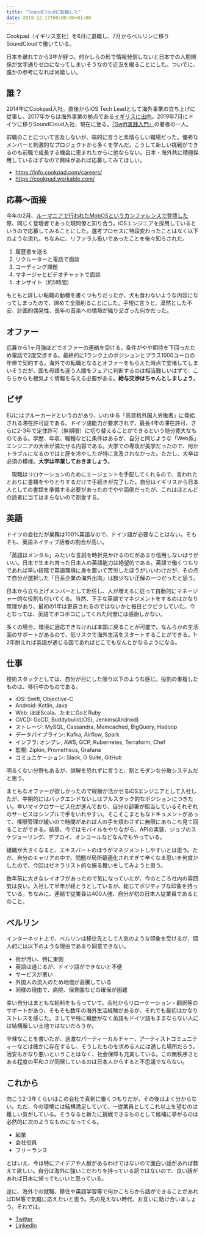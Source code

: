```yaml
---
title: "SoundCloudに転職した"
date: 2019-12-17T00:00:00+01:00
---
```


Cookpad（イギリス支社）を6月に退職し、7月からベルリンに移りSoundCloudで働いている。

日本を離れてから3年が経つ。何かしらの形で情報発信しないと日本での人間関係が文字通りゼロになってしまいそうなので近況を綴ることにした。ついでに、誰かの参考になれば尚嬉しい。

## 誰？

2014年にCookpad入社。直後からiOS Tech Leadとして海外事業の立ち上げに従事し、2017年からは海外事業の拠点である[イギリスに出向](https://medium.com/@yuseinishiyama/%E3%82%A4%E3%82%AE%E3%83%AA%E3%82%B9%E3%81%A7%E5%83%8D%E3%81%8F-d40e35b6de56)。2019年7月にドイツに移りSoundCloud入社、現在に至る。[『Swift実践入門』](https://www.amazon.co.jp/dp/477419414X)の著者の一人。

前職のことについて言及しないが、端的に言うと素晴らしい職場だった。優秀なメンバーと刺激的なプロジェクトから多くを学んだ。こうして新しい挑戦ができるのも前職で成長する機会に恵まれたからに他ならない。日本・海外共に積極採用しているはずなので興味があれば応募してみてほしい。

- https://info.cookpad.com/careers/
- https://cookpad.workable.com/

## 応募〜面接

今年の2月、[ルーマニアで行われたMobOSというカンファレンスで登壇した](https://romobos.com/blog/yusei-nishiyama-on-continuous-mobile-app-delivery)際、同じく登壇者であった現同僚と知り合う。iOSエンジニアを採用しているというので応募してみることにした。選考プロセスに特段変わったことはなく以下のような流れ。ちなみに、リファラル扱いであったことを後々知らされた。

1. 履歴書を送る
2. リクルーターと電話で面談
3. コーディング課題
4. マネージャとビデオチャットで面談
5. オンサイト（約5時間）

もともと詳しい転職の動機を書くつもりだったが、犬も食わないような内容になってしまったので、諦めて全部削ることにした。手短に言うと、漠然とした不安、計画的偶発性、長年の音楽への情熱が織り交ざった何かだった。

## オファー

応募から1ヶ月強ほどでオファーの連絡を受ける。条件がやや期待を下回ったため電話で2度交渉する。最終的に1ランク上のポジションとプラス1000ユーロの年俸で契約する。海外での転職となるとオファーをもらえた時点で安堵してしまいそうだが、国も母語も違う人間をフェアに判断するのは相当難しいはずで、こちらからも根気よく情報を与える必要がある。**給与交渉はちゃんとしましょう**。

## ビザ

EUにはブルーカードというのがあり、いわゆる「高資格外国人労働者」に発給される滞在許可証である。ドイツ語能力が要求されず、最長4年の滞在許可、さらに2-3年で定住許可（無期限）に切り替えることができるという随分寛大なものである。学歴、年収、職種などに条件はあるが、自分と同じような「Web系」エンジニアの大半が満たせる内容である。大学での専攻が美学だったので、何かトラブルになるのではと肝を冷やしたが特に言及されなかった。ただし、大卒は必須の模様。**大学は卒業しておきましょう**。

　現職はリロケーションのためにエージェントを手配してくれるので、言われたとおりに書類をやりとりするだけで手続きが完了した。自分はイギリスから日本人としての書類を準備する必要があったのでやや面倒だったが、これはほとんどの読者に当てはまらないので割愛する。

## 英語

ドイツの会社だが業務は100%英語なので、ドイツ語が必要なことはない。そもそも、英語ネイティブ話者の割合が高い。

「英語はメンタル」みたいな言説を時折見かけるのだがあまり信用しないほうがいい。日本で生まれ育った日本人の英語能力は絶望的である。英語で働くつもりであれば早い段階で英語環境に身を置いて苦労したほうがいいわけだが、その点で自分が選択した「日系企業の海外出向」は数少ない正解の一つだったと思う。

日本から立ち上げメンバーとして赴任し、人が増えるに従って自動的にマネージャー的な役割も付いてくる。当然、下手な英語でマネジメントをするのはかなり無理があり、最初の1年は更迭されるのではないかと毎日ビクビクしていた。今となっては、英語でボコボコにしてくれた同僚には感謝しかない。

多くの場合、環境に適応できなければ本国に戻ることが可能で、なんらかの生活面のサポートがあるので、低リスクで海外生活をスタートすることができる。1-2年耐えれば英語が通じる国であればどこでもなんとかなるようになる。

## 仕事

技術スタックとしては、自分が目にした限り以下のような感じ。役割の重複したものは、移行中のものである。

- iOS: Swift, Objective-C
- Android: Kotlin, Java
- Web: ほぼScala、たまにGoとRuby
- CI/CD: GoCD, Buddybuild(iOS), Jenkins(Android)
- ストレージ: MySQL, Cassandra, Memcached, BigQuery, Hadoop
- データパイプライン: Kafka, Airflow, Spark
- インフラ: オンプレ, AWS, GCP, Kubernetes, Terraform, Chef
- 監視: Zipkin, Prometheus, Grafana
- コミュニケーション: Slack, G Suite, GitHub

明るくない分野もあるが、誤解を恐れずに言うと、割とモダンな分散システムだと思う。

まともなオファーが欲しかったので経験が活かせるiOSエンジニアとして入社したが、中期的にはバックエンドないしはフルスタック的なポジションにつきたい。幸いマイクロサービス化が進んでおり、自分の部署が担当しているそれぞれのサービスはシンプルで手をいれやすい。そこそこまともなドキュメントがあって、権限管理が緩いので時間があれば人の手を煩わさずに無限にあちこち見て回ることができる。結局、今ではモバイルをやりながら、APIの実装、ジョブのスケジューリング、デプロイ、オンコールなどなんでもやっている。

組織が大きくなると、エキスパートのほうがマネジメントしやすいとは思う。ただ、自分のキャリアの中で、問題が局所最適化されすぎて辛くなる思いを何度かしたので、今回はゼネラリスト的な振る舞いをしてみようと思う。

数年前に大きなレイオフがあったので気になっていたが、今のところ社内の雰囲気は良い。入社して半年が経とうとしているが、総じてポジティブな印象を持っている。ちなみに、連結で従業員は400人強、自分が初の日本人従業員であるとのこと。

## ベルリン

インターネット上で、ベルリンは移住先として人気のような印象を受けるが、個人的には以下のような理由であまり同意できない。

- 街が汚い、特に東側
- 英語は通じるが、ドイツ語ができないと不便
- サービスが悪い
- 外国人の流入のため地価が高騰している
- 同様の理由で、病院、保育園などの確保が困難

幸い自分はまともな給料をもらっていて、会社からリローケーション・翻訳等のサポートがあり、そもそも数年の海外生活経験があるが、それでも最初はかなりストレスを感じた。ましてや特に職歴がなく英語もドイツ語もままならない人には結構厳しい土地ではないだろうか。

辛辣なことを書いたが、過激なパーティーカルチャー、アーティストコミュニティーなどは確かに存在するし、そうしたものを求める人には適した場所だろう。治安もかなり悪いということはなく、社会保障も充実している。この無秩序さとある程度の平和さが同居しているのは日本人からすると不思議でならない。

## これから

向こう2-3年くらいはこの会社で真剣に働くつもりだが、その後はよく分からない。ただ、今の環境には結構満足していて、一従業員としてこれ以上を望むのは難しい気がしている。そうなると新たに挑戦できるものとして候補に挙がるのは必然的に次のようなものになってくる。

- 起業
- 会社役員
- フリーランス

とはいえ、今は特にアイデアや人脈があるわけではないので面白い話があれば教えて欲しい。自分は海外に強いこだわりを持っている訳ではないので、良い話があれば日本に帰ってもいいと思っている。

逆に、海外での就職、移住や英語学習等で何かこちらから話ができることがあればDM等で気軽に応えたいと思う。先の見えない時代、お互いに助け合いましょう。それでは。

- [Twitter](https://twitter.com/yuseinishiyama)
- [LinkedIn](https://www.linkedin.com/in/yusei-nishiyama-6b45299b/)
